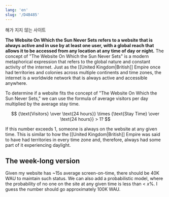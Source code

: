```yaml
---
lang: 'en'
slug: '/D4B485'
---
```


해가 지지 않는 사이트

**The Website On Which the Sun Never Sets refers to a website that is always active and in use by at least one user, with a global reach that allows it to be accessed from any location at any time of day or night.**
The concept of "The Website On Which the Sun Never Sets" is a modern metaphorical expression that refers to the global nature and constant activity of the internet. Just as the [[United Kingdom|British]] Empire once had territories and colonies across multiple continents and time zones, the internet is a worldwide network that is always active and accessible anywhere.

To determine if a website fits the concept of "The Website On Which the Sun Never Sets," we can use the formula of average visitors per day multiplied by the average stay time.

$$
{\text{Visitors} \over \text{24 hours}} \times {\text{Stay Time} \over \text{24 hours}} > 1?
$$

If this number exceeds 1, someone is always on the website at any given time. This is similar to how the [[United Kingdom|British]] Empire was said to have had territories in every time zone and, therefore, always had some part of it experiencing daylight.

## The week-long version

Given my website has ~15s average screen-on-time, there should be 40K WAU to maintain such status. We can also add a probabilistic model, where the probability of no one on the site at any given time is less than < $x$%. I guess the number should go approximately 100K WAU.